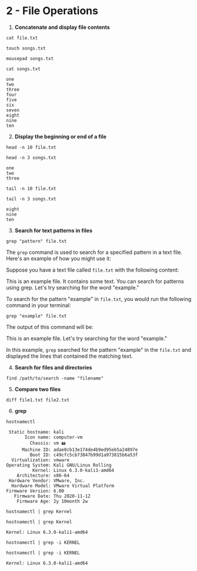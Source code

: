 # 2 - File Operations
 
1. **Concatenate and display file contents**

```
cat file.txt
```

```
touch songs.txt
```

``` 
mousepad songs.txt
```

```    
cat songs.txt
```

```
one 
two
three
four
five
six
seven
eight
nine
ten
```


2. **Display the beginning or end of a file**

```
head -n 10 file.txt
```

```
head -n 3 songs.txt
```

```
one 
two
three
```

```       
tail -n 10 file.txt
```

```
tail -n 3 songs.txt
```

```
eight
nine
ten
```

3. **Search for text patterns in files**

```
grep "pattern" file.txt
```

The `grep` command is used to search for a specified pattern in a text file. Here's an example of how you might use it:

Suppose you have a text file called `file.txt` with the following content:


This is an example file.
It contains some text.
You can search for patterns using grep.
Let's try searching for the word "example."


To search for the pattern "example" in `file.txt`, you would run the following command in your terminal:

```
grep "example" file.txt
```

The output of this command will be:


This is an example file.
Let's try searching for the word "example."


In this example, `grep` searched for the pattern "example" in the `file.txt` and displayed the lines that contained the matching text.


4. **Search for files and directories**

```
find /path/to/search -name "filename"
```

5. **Compare two files**

```
diff file1.txt file2.txt
```

6. **grep**

```
hostnamectl
```

```
 Static hostname: kali
       Icon name: computer-vm
         Chassis: vm 🖴
      Machine ID: adae0cb13e174de4b9ed95eb5a24897e
         Boot ID: c49cfc5cb73847b99d1a973815b6a53f
  Virtualization: vmware
Operating System: Kali GNU/Linux Rolling          
          Kernel: Linux 6.3.0-kali1-amd64
    Architecture: x86-64
 Hardware Vendor: VMware, Inc.
  Hardware Model: VMware Virtual Platform
Firmware Version: 6.00
   Firmware Date: Thu 2020-11-12
    Firmware Age: 2y 10month 2w    

```

```
hostnamectl | grep Kernel
```

```
hostnamectl | grep Kernel
```

```
Kernel: Linux 6.3.0-kali1-amd64
```

```
hostnamectl | grep -i KERNEL
```

```
hostnamectl | grep -i KERNEL
```

```
Kernel: Linux 6.3.0-kali1-amd64
```



